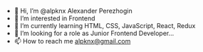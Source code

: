 - 👋 Hi, I’m @alpknx Alexander Perezhogin
- 👀 I’m interested in Frontend
- 🌱 I’m currently learning HTML, CSS, JavaScript, React, Redux
- 💞️ I’m looking for a role  as Junior Frontend Developer...
- 📫 How to reach me alpknx@gmail.com

<!---
alpknx/alpknx is a ✨ special ✨ repository because its `README.md` (this file) appears on your GitHub profile.
You can click the Preview link to take a look at your changes.
--->
